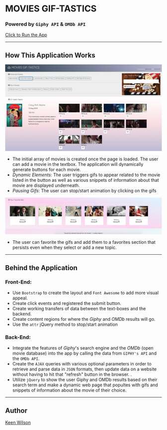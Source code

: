 # MOVIES GIF-TASTICS

### Powered by `Giphy API` & `OMDb API`

 [Click to Run the App](https://keenwilson.github.io/giftastic/ "MOVIES GIF-TASTICS")

---
## How This Application Works

![Key features](./assets/screenshots/giftastic-home.png)
* The initial array of movies is created once the page is loaded. The user can add a movie in the textbox. The application will dynamically generate buttons for each movie.
* _Dynamic Elements_: The user triggers gifs to appear related to the movie listed in the button as well as various snippets of information about that movie are displayed underneath. 
* _Pausing Gifs_: The user can stop/start animation by clicking on the gifs

![Favorite gifs](./assets/screenshots/giftastic-favorite.png)
* The user can favorite the gifs and add them to a favorites section that persists even when they select or add a new topic.

---
## Behind the Application

### Front-End:
* Use `Bootstrap` to create the layout and `Font Awesome` to add more visual appeal.
* Create click events and registered the submit button. 
* Create working transfers of data between the text-boxes and the backend. 
* Create content regions for where the _Giphy_ and _OMDb_ results will go. 
* Use the `attr` jQuery method to stop/start animation

### Back-End:
* Integrate the features of _Giphy_'s search engine and the  _OMDb_  (open movie database) into the app by calling the data from `GIPHY's API` and the `OMDb API`. 
* Create the `AJAX` queries with various optional parameters in order to retrieve and parse data in `JSON` formats, then   update data on a website without having to hit that "refresh" button in the browser. . 
* Utilize `jQuery` to show the user Giphy and OMDb results based on their search term and make a dynamic web page that popultes with gifs and snippets of information about the movie of their choice.

---

## Author

[Keen Wilson](https://github.com/keenwilson/keenwilson.github.io "Keen Wilson's Portfolio")


